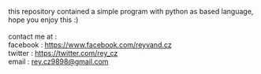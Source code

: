   this repository contained a simple program with python as based language, hope you enjoy this :)<br><br>
  contact me at :<br>
    facebook  : https://www.facebook.com/reyvand.cz <br>
    twitter   : https://twitter.com/rey_cz<br>
    email     : rey.cz9898@gmail.com <br>

